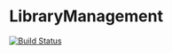 # LibraryManagement

 [![Build Status](http://speech.briancoveney.com:8080/job/LibraryManagement/badge/icon)](http://speech.briancoveney.com:8080/job/LibraryManagement/)
